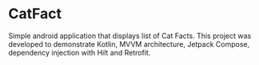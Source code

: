 # CatFact
Simple android application that displays list of Cat Facts. This project was developed to demonstrate Kotlin, MVVM architecture, Jetpack Compose, dependency injection with Hilt and Retrofit.
